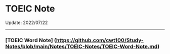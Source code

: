 # TOEIC Note

Update: 2022/07/22

--- 

### [TOEIC Word Note] (https://github.com/cwt100/Study-Notes/blob/main/Notes/TOEIC-Notes/TOEIC-Word-Note.md)